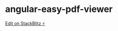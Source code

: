 # angular-easy-pdf-viewer

[Edit on StackBlitz ⚡️](https://stackblitz.com/edit/angular-easy-pdf-viewer)